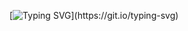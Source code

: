 [![Typing SVG](https://readme-typing-svg.demolab.com?font=Fira+Code&pause=1000&width=435&lines=Welcome+to+0x1TrojanRider+World...)](https://git.io/typing-svg)
